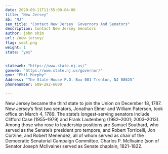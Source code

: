 ```yaml
---
date: 2020-09-11T11:55:00-04:00
title: "New Jersey"
ab: "NJ"
seo_title: "Contact New Jersey  Governors And Senators"
description: Contact New Jersey Senators
author: john shim
url: /new-jersey/
flag: seal.png
weight: 1
state: "yes"


stateweb: "https://www.state.nj.us/"
govweb: "https://www.state.nj.us/governor/"
gov: "Phil Murphy"
Address: "The State House P.O. Box 001 Trenton, NJ 08625"
phonenumber: 609-292-6000

---
```


New Jersey became the third state to join the Union on December 18, 1787. New Jersey’s first two senators, Jonathan Elmer and William Paterson, took office on March 4, 1789. The state’s longest-serving senators include Clifford Case (1955–1979) and Frank Lautenberg (1982–2001; 2003–2013). Among those who rose to leadership positions are Samuel Southard, who served as the Senate’s president pro tempore, and Robert Torricelli, Jon Corzine, and Robert Menendez, all of whom served as chair of the Democratic Senatorial Campaign Committee. Charles P. McIlvaine (son of Senator Joseph McIlvaine) served as Senate chaplain, 1821–1822.